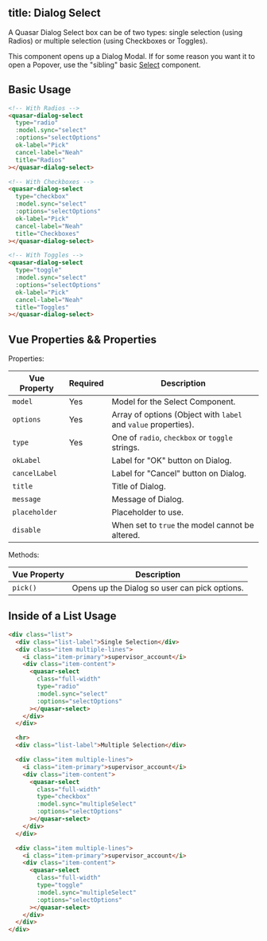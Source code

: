 title: Dialog Select
---
A Quasar Dialog Select box can be of two types: single selection (using Radios) or multiple selection (using Checkboxes or Toggles).

This component opens up a Dialog Modal. If for some reason you want it to open a Popover, use the "sibling" basic [Select](/components/select.html) component.

<input type="hidden" data-fullpage-demo="form/select/dialog">

## Basic Usage

``` html
<!-- With Radios -->
<quasar-dialog-select
  type="radio"
  :model.sync="select"
  :options="selectOptions"
  ok-label="Pick"
  cancel-label="Neah"
  title="Radios"
></quasar-dialog-select>

<!-- With Checkboxes -->
<quasar-dialog-select
  type="checkbox"
  :model.sync="select"
  :options="selectOptions"
  ok-label="Pick"
  cancel-label="Neah"
  title="Checkboxes"
></quasar-dialog-select>

<!-- With Toggles -->
<quasar-dialog-select
  type="toggle"
  :model.sync="select"
  :options="selectOptions"
  ok-label="Pick"
  cancel-label="Neah"
  title="Toggles"
></quasar-dialog-select>
```

## Vue Properties && Properties

Properties:

| Vue Property | Required | Description |
| --- | --- | --- |
| `model` | Yes | Model for the Select Component. |
| `options` | Yes | Array of options (Object with `label` and `value` properties). |
| `type` | Yes | One of `radio`, `checkbox` or `toggle` strings. |
| `okLabel` | | Label for "OK" button on Dialog. |
| `cancelLabel` | | Label for "Cancel" button on Dialog. |
| `title` | | Title of Dialog. |
| `message` | | Message of Dialog. |
| `placeholder` | | Placeholder to use. |
| `disable` | | When set to `true` the model cannot be altered. |

Methods:

| Vue Property | Description |
| --- | --- |
| `pick()` | Opens up the Dialog so user can pick options. |

## Inside of a List Usage

``` html
<div class="list">
  <div class="list-label">Single Selection</div>
  <div class="item multiple-lines">
    <i class="item-primary">supervisor_account</i>
    <div class="item-content">
      <quasar-select
        class="full-width"
        type="radio"
        :model.sync="select"
        :options="selectOptions"
      ></quasar-select>
    </div>
  </div>

  <hr>
  <div class="list-label">Multiple Selection</div>

  <div class="item multiple-lines">
    <i class="item-primary">supervisor_account</i>
    <div class="item-content">
      <quasar-select
        class="full-width"
        type="checkbox"
        :model.sync="multipleSelect"
        :options="selectOptions"
      ></quasar-select>
    </div>
  </div>

  <div class="item multiple-lines">
    <i class="item-primary">supervisor_account</i>
    <div class="item-content">
      <quasar-select
        class="full-width"
        type="toggle"
        :model.sync="multipleSelect"
        :options="selectOptions"
      ></quasar-select>
    </div>
  </div>
</div>
```

